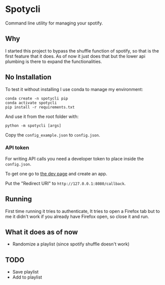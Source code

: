 # Spotycli

Command line utility for managing your spotify.

## Why

I started this project to bypass the shuffle function of spotify, so that is the first feature that it does.
As of now it just does that but the lower api plumbing is there to expand the functionalities.

## No Installation

To test it without installing I use conda to manage my environment:

	conda create -n spotycli pip
	conda activate spotycli
	pip install -r requirements.txt

And use it from the root folder with:

	python -m spotycli [args]

Copy the `config_example.json` to `config.json`.

### API token

For writing API calls you need a developer token to place inside the `config.json`.

To get one go to [the dev page](https://developer.spotify.com) and create an app.

Put the "Redirect URI" to `http://127.0.0.1:8080/callback`.

## Running

First time running it tries to authenticate, 
It tries to open a Firefox tab but to me it didn't work 
if you already have Firefox open, so close it and run.

## What it does as of now

- Randomize a playlist (since spotify shuffle doesn't work)

## TODO

- Save playlist
- Add to playlist